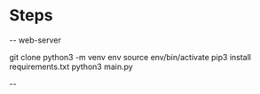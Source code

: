 # Steps

-- web-server

git clone
python3 -m venv env
source env/bin/activate
pip3 install requirements.txt
python3 main.py

--